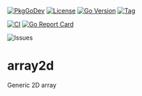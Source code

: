 [![PkgGoDev](https://pkg.go.dev/badge/github.com/s0rg/array2d)](https://pkg.go.dev/github.com/s0rg/array2d)
[![License](https://img.shields.io/github/license/s0rg/array2d)](https://github.com/s0rg/array2d/blob/master/LICENSE)
[![Go Version](https://img.shields.io/github/go-mod/go-version/s0rg/array2d)](go.mod)
[![Tag](https://img.shields.io/github/v/tag/s0rg/array2d?sort=semver)](https://github.com/s0rg/array2d/tags)

[![CI](https://github.com/s0rg/array2d/workflows/ci/badge.svg)](https://github.com/s0rg/array2d/actions?query=workflow%3Aci)
[![Go Report Card](https://goreportcard.com/badge/github.com/s0rg/array2d)](https://goreportcard.com/report/github.com/s0rg/array2d)
<!--
[![Maintainability](https://api.codeclimate.com/v1/badges/b1ab20a6dd9536e9fbc8/maintainability)](https://codeclimate.com/github/s0rg/array2d/maintainability)
[![Test Coverage](https://api.codeclimate.com/v1/badges/b1ab20a6dd9536e9fbc8/test_coverage)](https://codeclimate.com/github/s0rg/array2d/test_coverage)
-->
![Issues](https://img.shields.io/github/issues/s0rg/array2d)


# array2d
Generic 2D array
